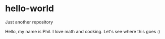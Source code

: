 # hello-world
Just another repository 

Hello, my name is Phil. I love math and cooking. Let's see where this goes :)
